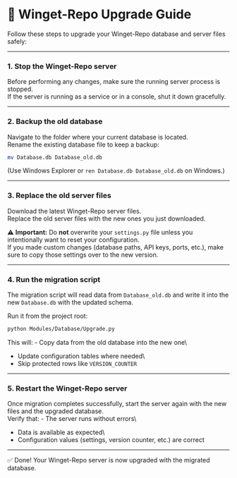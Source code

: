 # 📖 Winget-Repo Upgrade Guide

Follow these steps to upgrade your Winget-Repo database and server files
safely:

------------------------------------------------------------------------

### 1. Stop the Winget-Repo server

Before performing any changes, make sure the running server process is
stopped.\
If the server is running as a service or in a console, shut it down
gracefully.

------------------------------------------------------------------------

### 2. Backup the old database

Navigate to the folder where your current database is located.\
Rename the existing database file to keep a backup:

``` bash
mv Database.db Database_old.db
```

(Use Windows Explorer or `ren Database.db Database_old.db` on Windows.)

------------------------------------------------------------------------

### 3. Replace the old server files

Download the latest Winget-Repo server files.\
Replace the old server files with the new ones you just downloaded.

⚠️ **Important:** Do **not** overwrite your `settings.py` file unless
you intentionally want to reset your configuration.\
If you made custom changes (database paths, API keys, ports, etc.), make
sure to copy those settings over to the new version.

------------------------------------------------------------------------

### 4. Run the migration script

The migration script will read data from `Database_old.db` and write it
into the new `Database.db` with the updated schema.

Run it from the project root:

``` bash
python Modules/Database/Upgrade.py
```

This will: - Copy data from the old database into the new one\
- Update configuration tables where needed\
- Skip protected rows like `VERSION_COUNTER`

------------------------------------------------------------------------

### 5. Restart the Winget-Repo server

Once migration completes successfully, start the server again with the
new files and the upgraded database.\
Verify that: - The server runs without errors\
- Data is available as expected\
- Configuration values (settings, version counter, etc.) are correct

------------------------------------------------------------------------

✅ Done! Your Winget-Repo server is now upgraded with the migrated
database.
